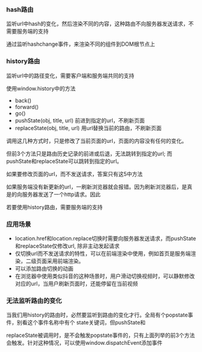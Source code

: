 ### hash路由

监听url中hash的变化，然后渲染不同的内容，这种路由不向服务器发送请求，不需要服务端的支持

通过监听hashchange事件，来渲染不同的组件到DOM根节点上


### history路由

监听url中的路径变化，需要客户端和服务端共同的支持

使用window.history中的方法

* back()
* forward()
* go()
* pushState(obj, title, url) 前进到指定的url，不刷新页面
* replaceState(obj, title, url) 用url替换当前的路由，不刷新页面

调用这几种方式时，只是修改了当前页面的url，页面的内容没有任何的变化。

但前3个方法只是路由历史记录的前进或后退，无法跳转到指定的url; 而 pushState和replaceState可以跳转到指定的url。

如果要修改页面的url，而不发送请求，答案只有这5中方法

如果服务端没有新更新的url，一刷新浏览器就会报错。因为刷新浏览器后，是真是的向服务器发送了一个http请求。因此

若要使用history路由，需要服务端的支持


### 应用场景

* location.href和location.replace切换时需要向服务器发送请求，而pushState和replaceState仅修改url, 除非主动发起请求
* 仅切换url而不发送请求的特性，可以在前端渲染中使用，例如首页是服务端渲染，二级页面采用前端渲染。
* 可以添加路由切换的动画
* 在浏览器中使用类似抖音的这种场景时，用户滑动切换视频时，可以静默修改对应的url，当用户刷新页面时，还能停留在当前视频

### 无法监听路由的变化

当我们用history的路由时，必然要监听到路由的变化才行。全局有个popstate事件，别看这个事件名称中有个 state关键词，但pushState和

replaceState被调用时，是不会触发popstate事件的，只有上面列举的前3个方法会触发。针对这种情况，可以使用window.dispatchEvent添加事件
